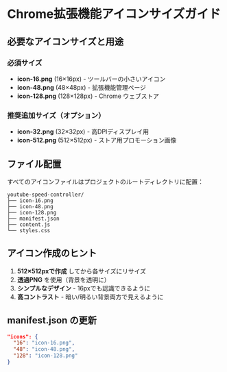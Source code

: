 # Chrome拡張機能アイコンサイズガイド

## 必要なアイコンサイズと用途

### 必須サイズ
- **icon-16.png** (16×16px) - ツールバーの小さいアイコン
- **icon-48.png** (48×48px) - 拡張機能管理ページ
- **icon-128.png** (128×128px) - Chrome ウェブストア

### 推奨追加サイズ（オプション）
- **icon-32.png** (32×32px) - 高DPIディスプレイ用
- **icon-512.png** (512×512px) - ストア用プロモーション画像

## ファイル配置
すべてのアイコンファイルはプロジェクトのルートディレクトリに配置：
```
youtube-speed-controller/
├── icon-16.png
├── icon-48.png
├── icon-128.png
├── manifest.json
├── content.js
└── styles.css
```

## アイコン作成のヒント
1. **512×512pxで作成** してから各サイズにリサイズ
2. **透過PNG** を使用（背景を透明に）
3. **シンプルなデザイン** - 16pxでも認識できるように
4. **高コントラスト** - 暗い/明るい背景両方で見えるように

## manifest.json の更新
```json
"icons": {
  "16": "icon-16.png",
  "48": "icon-48.png",
  "128": "icon-128.png"
}
```